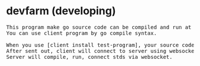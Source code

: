 # devfarm (developing)
<pre>
This program make go source code can be compiled and run at remote linux machine.
You can use client program by go compile syntax.

When you use [client install test-program], your source code is zipped and send to server.
After sent out, client will connect to server using websocket for getting stdout and stderr, sending stdin to remote program.
Server will compile, run, connect stds via websocket.
</pre>
